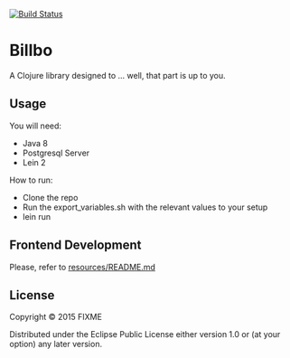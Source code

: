 [![Build Status](https://snap-ci.com/junior-ales/billbo/branch/master/build_image)](https://snap-ci.com/junior-ales/billbo/branch/master)
# Billbo

A Clojure library designed to ... well, that part is up to you.

## Usage

You will need:
- Java 8
- Postgresql Server
- Lein 2

How to run:

- Clone the repo
- Run the export_variables.sh with the relevant values to your setup
- lein run

## Frontend Development

Please, refer to [resources/README.md](https://github.com/junior-ales/billbo/blob/master/resources/README.md)

## License

Copyright © 2015 FIXME

Distributed under the Eclipse Public License either version 1.0 or (at
your option) any later version.
